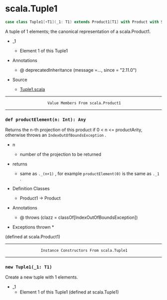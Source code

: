 
#                                 scala.Tuple1                                 #

```scala
case class Tuple1[+T1](_1: T1) extends Product1[T1] with Product with Serializable
```

A tuple of 1 elements; the canonical representation of a scala.Product1.

* _1
  * Element 1 of this Tuple1

* Annotations
  * @ deprecatedInheritance (message =..., since = "2.11.0")
* Source
  * [Tuple1.scala](https://github.com/scala/scala/tree/6d09a1ba5f/src/library/scala/Tuple1.scala#L1)


--------------------------------------------------------------------------------
                       Value Members From scala.Product1
--------------------------------------------------------------------------------


### `def productElement(n: Int): Any`                                        ###

Returns the n-th projection of this product if 0 < n <= productArity, otherwise
throws an `IndexOutOfBoundsException` .

* n
  * number of the projection to be returned
* returns
  * same as `._(n+1)` , for example `productElement(0)` is the same as `._1` .

* Definition Classes
  * Product1 → Product
* Annotations
  * @ throws (clazz = classOf[IndexOutOfBoundsException])
* Exceptions thrown
  *

(defined at scala.Product1)


--------------------------------------------------------------------------------
                    Instance Constructors From scala.Tuple1
--------------------------------------------------------------------------------


### `new Tuple1(_1: T1)`                                                     ###

Create a new tuple with 1 elements.

* _1
  * Element 1 of this Tuple1
(defined at scala.Tuple1)
